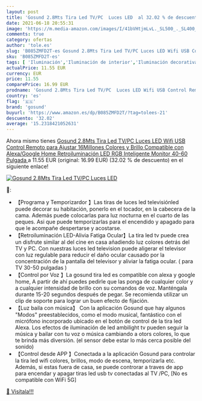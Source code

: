 ```yaml
---
layout: post
title: 'Gosund 2.8Mts Tira Led TV/PC  Luces LED  al 32.02 % de descuento'
date: 2021-06-18 20:55:31
image: 'https://m.media-amazon.com/images/I/41bVHtjmLvL._SL500_._SL400_.jpg'
comments: true
category: ofertas
author: 'tole.es'
slug: 'B085ZMFD2T-es Gosund 2.8Mts Tira Led TV/PC Luces LED Wifi USB Control...'
sku: 'B085ZMFD2T-es'
tags: [ 'Iluminación','Iluminación de interior','Iluminación decorativa y para usos específicos de interior','Tiras LED de interior','google','gosund','home', ]
actualPrice: 11.55 EUR
currency: EUR
price: 11.55
comparePrice: 16.99 EUR
prodname: 'Gosund 2.8Mts Tira Led TV/PC  Luces LED Wifi USB Control Remoto para Ajustar 16Millones Colores y Brillo  Compatible con Alexa/Google Home  Retroiluminación LED RGB Inteligente Monitor  40-60 Pulgada '
country: 'es'
flag: '🇪🇸'
brand: 'gosund'
buyurl: 'https://www.amazon.es/dp/B085ZMFD2T/?tag=tolees-21'
descuento: '32.02'
average: '15.2318421052631'
---
```


Ahora mismo tienes [Gosund 2.8Mts Tira Led TV/PC  Luces LED Wifi USB Control Remoto para Ajustar 16Millones Colores y Brillo  Compatible con Alexa/Google Home  Retroiluminación LED RGB Inteligente Monitor  40-60 Pulgada ](https://www.amazon.es/dp/B085ZMFD2T/?tag=tolees-21) a 11.55 EUR (original: 16.99 EUR) (32.02 %  de descuento) en el siguiente enlace!

[![Gosund 2.8Mts Tira Led TV/PC  Luces LED ](https://m.media-amazon.com/images/I/41bVHtjmLvL._SL500_._SL400_.jpg)](https://www.amazon.es/dp/B085ZMFD2T/?tag=tolees-21)

🔎:

- 【Programa y Temporizardor 】Las tiras de luces led televisiónled puede decorar su habitación, ponerlo en el tocador, en la cabecera de la cama. Además puede colocarlas para luz nocturna en el cuarto de las peques. Asi que puede temporizarlas para el encendido y apagado para que le acompañe despertarse y acostarse.
- 【Retroiluminación LED-Alivia Fatiga Ocular】La tira led tv puede crea un disfrute similar al del cine en casa añadiendo luz colores detrás del TV y PC. Con nuestras luces led television puede aligerar el televisor con luz regulable para reducir el daño ocular causado por la concentración de la pantalla del televisor y aliviar la fatiga ocular. ( para TV 30-50 pulgadas )
- 【Control por Voz 】La gosund tira led es compatible con alexa y google home, A partir de ahí puedes pedirle que las ponga de cualquier color y a cualquier intensidad de brillo con su comandos de voz. Manténgala durante 15-20 segundos después de pegar. Se recomienda utilizar un clip de soporte para lograr un buen efecto de fijación.
- 【Luz baila con música】 Con la aplicación Gosund que hay algunos "Modos" preestablecidos, como el modo musical, fantástico con el micrófono incorporado ubicado en el botón de control de la tira led Alexa. Los efectos de iluminación de led ambilight tv pueden seguir la música y bailar con tu voz o música cambiando a otors colores, lo que te brinda más diversión. (el sensor debe estar lo más cerca posible del sonido)
- 【Control desde APP 】Conectada a la aplicación Gosund para controlar la tira led wifi colores, brillos, modo de escena, temporizarla etc. Además, si estas fuera de casa, se puede controrar a traves de app para encendar y apagar tiras led usb tv conectadas al TV /PC, [No es compatible con WiFi 5G]

[🛒 Visítala!!!](https://www.amazon.es/dp/B085ZMFD2T/?tag=tolees-21)
